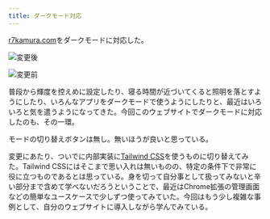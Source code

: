 ```yaml
---
title: ダークモード対応
---
```

[r7kamura.com](https://r7kamura.com/)をダークモードに対応した。

![](https://lh4.googleusercontent.com/CrMlxFIG03wQ22nwQjcrWIXZJeO8boigVAS9t020zUlZDpbUwZDcickm_yWLy9LZHGvtXtsEaoVq-amh5DQE7ggRmWcTG2EKUVqOPW8Q1yd4zmvSQt_GlQQiP0Cw32ZeibROShaUDbxFy5wivq9jxc_XA5HZ5VqoqiSOINltm07KTm-sStMV-OvVmHYn "変更後")

![](https://lh3.googleusercontent.com/JBZIzQt1fmFnfmY-yGOxjwLorWaB2aFCjGhK9IouUuPtk8Kdff7CSzy5fdtb-r7mg5MvGcLhV0Fsrfih53w8vkKKriuPedt8FfseFVKwZdS8qtSA4e4v8upaOo3ClIs_j72gS75bWWK-WOqqfmkX-ELqXWMf3LN-t4QIeIAT2iDQj9iVZYU47SFBBWa- "変更前")

普段から輝度を控えめに設定したり、寝る時間が近づいてくると照明を落とすようにしたり、いろんなアプリをダークモードで使うようにしたりと、最近はいろいろと気を遣うようになってきた。今回このウェブサイトでダークモードに対応したのも、その一環。

モードの切り替えボタンは無し。無いほうが良いと思っている。

変更にあたり、ついでに内部実装に[Tailwind CSS](https://tailwindcss.com/)を使うものに切り替えてみた。Tailwind CSSにはそこまで思い入れは無いものの、特定の条件下で非常に役に立つものであるとは思っている。身を切って自分事として扱ってみないと辛い部分まで含めて学べないだろうということで、最近はChrome拡張の管理画面などの簡単なユースケースで少しずつ使ってみていた。今回はもう少し複雑な事例として、自分のウェブサイトに導入しながら学んでみている。
